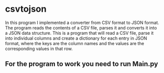 # csvtojson
In this program I implemented a converter from CSV format to JSON format. 
The program reads the contents of a CSV file, parses it and converts it into a JSON data structure. 
This is a program that will read a CSV file, parse it into individual columns and create a dictionary for each entry in JSON format,
where the keys are the column names and the values are the corresponding values in that row.

## For the program to work you need to run Main.py
